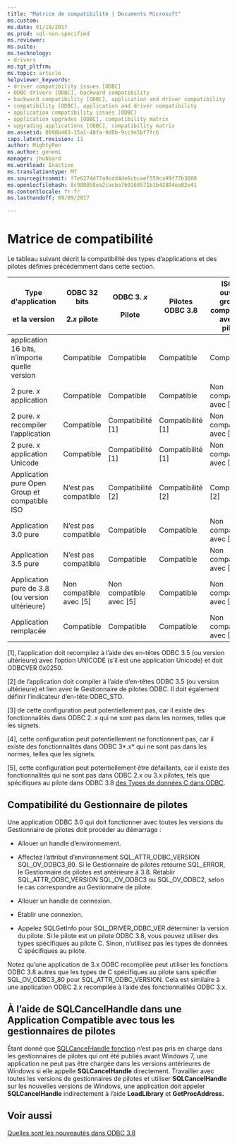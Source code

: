 ```yaml
---
title: "Matrice de compatibilité | Documents Microsoft"
ms.custom: 
ms.date: 01/19/2017
ms.prod: sql-non-specified
ms.reviewer: 
ms.suite: 
ms.technology:
- drivers
ms.tgt_pltfrm: 
ms.topic: article
helpviewer_keywords:
- driver compatibility issues [ODBC]
- ODBC drivers [ODBC], backward compatibility
- backward compatibility [ODBC], application and driver compatibility
- compatibility [ODBC], application and driver compatibility
- application compatibility issues [ODBC]
- application upgrades [ODBC], compatibility matrix
- upgrading applications [ODBC], compatibility matrix
ms.assetid: 0690b463-15a1-48fa-9d0b-9cc9e5bf7fc6
caps.latest.revision: 11
author: MightyPen
ms.author: genemi
manager: jhubbard
ms.workload: Inactive
ms.translationtype: MT
ms.sourcegitcommit: f7e6274d77a9cdd4de6cbcaef559ca99f77b3608
ms.openlocfilehash: 8c980058ea2cacba7b9160571b1b42884ea02e41
ms.contentlocale: fr-fr
ms.lasthandoff: 09/09/2017

---
```

# <a name="compatibility-matrix"></a>Matrice de compatibilité
Le tableau suivant décrit la compatibilité des types d’applications et des pilotes définies précédemment dans cette section.  
  
|Type d'application<br /><br /> et la version|ODBC 32 bits<br /><br /> 2.*x* pilote|ODBC 3. *x*<br /><br /> Pilote|Pilotes ODBC 3.8|ISO et ouvrez groupe compatibles avec le pilote|  
|--------------------------------------|-----------------------------------|---------------------------|---------------------|-----------------------------------------|  
|application 16 bits, n’importe quelle version|Compatible|Compatible|Compatible|Compatible|  
|2 pure. *x* application|Compatible|Compatible|Compatible|Non compatible avec [3]|  
|2 pure. *x* recompiler l’application|Compatible|Compatibilité [1]|Compatibilité [1]|Non compatible avec [3]|  
|2 pure. *x* application Unicode|Compatible|Compatibilité [1]|Compatibilité [1]|Non compatible avec [3]|  
|Application pure Open Group et compatible ISO|N’est pas compatible|Compatibilité [2]|Compatibilité [2]|Compatibilité [2]|  
|Application 3.0 pure|N’est pas compatible|Compatible|Compatible|Non compatible avec [4]|  
|Application 3.5 pure|N’est pas compatible|Compatible|Compatible|Non compatible avec [4]|  
|Application pure de 3.8 (ou version ultérieure)|Non compatible avec [5]|Non compatible avec [5]|Compatible|Non compatible avec [4]|  
|Application remplacée|Compatible|Compatible|Compatible|Non compatible avec [3]|  
  
 [1], l’application doit recompilez à l’aide des en-têtes ODBC 3.5 (ou version ultérieure) avec l’option UNICODE (s’il est une application Unicode) et doit ODBCVER 0x0250.  
  
 [2] de l’application doit compiler à l’aide d’en-têtes ODBC 3.5 (ou version ultérieure) et lien avec le Gestionnaire de pilotes ODBC. Il doit également définir l’indicateur d’en-tête ODBC_STD.  
  
 [3] de cette configuration peut potentiellement pas, car il existe des fonctionnalités dans ODBC 2. *x* qui ne sont pas dans les normes, telles que les signets.  
  
 [4], cette configuration peut potentiellement ne fonctionnent pas, car il existe des fonctionnalités dans ODBC 3*.x* qui ne sont pas dans les normes, telles que les signets.  
  
 [5], cette configuration peut potentiellement être défaillants, car il existe des fonctionnalités qui ne sont pas dans ODBC 2.x ou 3.x pilotes, tels que spécifiques au pilote dans ODBC 3.8 [des Types de données C dans ODBC](../../../odbc/reference/develop-app/c-data-types-in-odbc.md).  
  
## <a name="driver-manager-compatibility"></a>Compatibilité du Gestionnaire de pilotes  
 Une application ODBC 3.0 qui doit fonctionner avec toutes les versions du Gestionnaire de pilotes doit procéder au démarrage :  
  
-   Allouer un handle d’environnement.  
  
-   Affectez l’attribut d’environnement SQL_ATTR_ODBC_VERSION SQL_OV_ODBC3_80. Si le Gestionnaire de pilotes retourne SQL_ERROR, le Gestionnaire de pilotes est antérieure à 3.8. Rétablir SQL_ATTR_ODBC_VERSION SQL_OV_ODBC3 ou SQL_OV_ODBC2, selon le cas correspondre au Gestionnaire de pilote.  
  
-   Allouer un handle de connexion.  
  
-   Établir une connexion.  
  
-   Appelez SQLGetInfo pour SQL_DRIVER_ODBC_VER déterminer la version du pilote. Si le pilote est un pilote ODBC 3.8, vous pouvez utiliser des types spécifiques au pilote C. Sinon, n’utilisez pas les types de données C spécifiques au pilote.  
  
 Notez qu’une application de 3.x ODBC recompilée peut utiliser les fonctions ODBC 3.8 autres que les types de C spécifiques au pilote sans spécifier SQL_OV_ODBC3_80 pour SQL_ATTR_ODBC_VERSION. Cela est similaire à une application ODBC 2.x recompilée à l’aide des fonctionnalités ODBC 3.x.  
  
## <a name="using-sqlcancelhandle-in-an-application-compatible-with-all-driver-managers"></a>À l’aide de SQLCancelHandle dans une Application Compatible avec tous les gestionnaires de pilotes  
 Étant donné que [SQLCancelHandle fonction](../../../odbc/reference/syntax/sqlcancelhandle-function.md) n’est pas pris en charge dans les gestionnaires de pilotes qui ont été publiés avant Windows 7, une application ne peut pas être chargée dans les versions antérieures de Windows si elle appelle **SQLCancelHandle** directement. Travailler avec toutes les versions de gestionnaires de pilotes et utiliser **SQLCancelHandle** sur les nouvelles versions de Windows, une application doit appeler **SQLCancelHandle** indirectement à l’aide **LoadLibrary** et **GetProcAddress.**  
  
## <a name="see-also"></a>Voir aussi  
 [Quelles sont les nouveautés dans ODBC 3.8](../../../odbc/reference/what-s-new-in-odbc-3-8.md)

